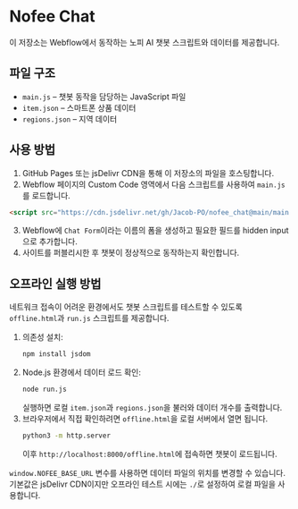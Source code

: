 # Nofee Chat

이 저장소는 Webflow에서 동작하는 노피 AI 챗봇 스크립트와 데이터를 제공합니다.

## 파일 구조
- `main.js` – 챗봇 동작을 담당하는 JavaScript 파일
- `item.json` – 스마트폰 상품 데이터
- `regions.json` – 지역 데이터

## 사용 방법
1. GitHub Pages 또는 jsDelivr CDN을 통해 이 저장소의 파일을 호스팅합니다.
2. Webflow 페이지의 Custom Code 영역에서 다음 스크립트를 사용하여 `main.js`를 로드합니다.

```html
<script src="https://cdn.jsdelivr.net/gh/Jacob-PO/nofee_chat@main/main.js"></script>
```

3. Webflow에 `Chat Form`이라는 이름의 폼을 생성하고 필요한 필드를 hidden input으로 추가합니다.
4. 사이트를 퍼블리시한 후 챗봇이 정상적으로 동작하는지 확인합니다.

## 오프라인 실행 방법

네트워크 접속이 어려운 환경에서도 챗봇 스크립트를 테스트할 수 있도록 `offline.html`과 `run.js` 스크립트를 제공합니다.

1. 의존성 설치:
   ```bash
   npm install jsdom
   ```
2. Node.js 환경에서 데이터 로드 확인:
   ```bash
   node run.js
   ```
   실행하면 로컬 `item.json`과 `regions.json`을 불러와 데이터 개수를 출력합니다.
3. 브라우저에서 직접 확인하려면 `offline.html`을 로컬 서버에서 열면 됩니다.
   ```bash
   python3 -m http.server
   ```
   이후 `http://localhost:8000/offline.html`에 접속하면 챗봇이 로드됩니다.

`window.NOFEE_BASE_URL` 변수를 사용하면 데이터 파일의 위치를 변경할 수 있습니다. 기본값은 jsDelivr CDN이지만 오프라인 테스트 시에는 `./`로 설정하여 로컬 파일을 사용합니다.
